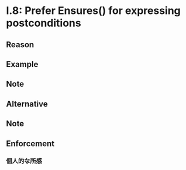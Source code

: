 # I.8: Prefer Ensures() for expressing postconditions

## Reason

## Example

## Note

## Alternative

## Note

## Enforcement

### 個人的な所感

